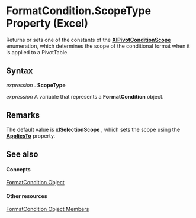 
# FormatCondition.ScopeType Property (Excel)

Returns or sets one of the constants of the  **[XlPivotConditionScope](4a2800cc-624b-18df-2d2a-cbb604a83042.md)** enumeration, which determines the scope of the conditional format when it is applied to a PivotTable.


## Syntax

 _expression_ . **ScopeType**

 _expression_ A variable that represents a **FormatCondition** object.


## Remarks

The default value is  **xlSelectionScope** , which sets the scope using the **[AppliesTo](d8a5363c-d0b7-fc26-dcff-16a3b561474d.md)** property.


## See also


#### Concepts


[FormatCondition Object](38a2bca9-9b28-3ef2-8c7a-4d35a27229ec.md)
#### Other resources


[FormatCondition Object Members](8f4bebce-0bf4-03de-62f0-4454ea699c5f.md)

